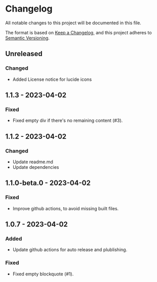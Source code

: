 # Changelog

All notable changes to this project will be documented in this file.

The format is based on [Keep a Changelog](https://keepachangelog.com/en/1.0.0/),
and this project adheres to [Semantic Versioning](https://semver.org/spec/v2.0.0.html).

## Unreleased

### Changed

- Added License notice for lucide icons

## 1.1.3 - 2023-04-02

### Fixed

- Fixed empty div if there's no remaining content (#3).

## 1.1.2 - 2023-04-02

### Changed

- Update readme.md
- Update dependencies

## 1.1.0-beta.0 - 2023-04-02

### Fixed

- Improve github actions, to avoid missing built files.

## 1.0.7 - 2023-04-02

### Added

- Update github actions for auto release and plublishing.

### Fixed

- Fixed empty blockquote (#1).
